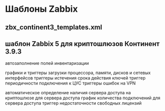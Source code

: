 # Шаблоны Zabbix

## zbx_continent3_templates.xml 
## шаблон Zabbix 5 для криптошлюзов Континент 3.9.3

автозаполнение полей инвентаризации

графики и триггеры загрузки процессора, памяти, дисков и сетевых интерфейсов
триггеры истечения срока действия ключей
триггер периодичности подключения к ЦУС
триггеры ошибок на VPN

автоматическое определение наличия сервера доступа на криптошлюзе
для сервера доступа график количества подключений
для сервера доступа триггер недостаточности свободных лицензий
